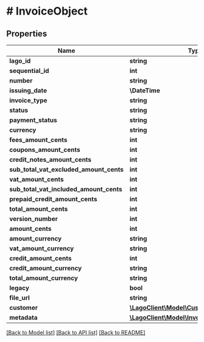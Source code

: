 # # InvoiceObject

## Properties

Name | Type | Description | Notes
------------ | ------------- | ------------- | -------------
**lago_id** | **string** |  |
**sequential_id** | **int** |  |
**number** | **string** |  |
**issuing_date** | **\DateTime** |  |
**invoice_type** | **string** |  |
**status** | **string** |  |
**payment_status** | **string** |  |
**currency** | **string** |  |
**fees_amount_cents** | **int** |  |
**coupons_amount_cents** | **int** |  |
**credit_notes_amount_cents** | **int** |  |
**sub_total_vat_excluded_amount_cents** | **int** |  |
**vat_amount_cents** | **int** |  |
**sub_total_vat_included_amount_cents** | **int** |  |
**prepaid_credit_amount_cents** | **int** |  |
**total_amount_cents** | **int** |  |
**version_number** | **int** |  |
**amount_cents** | **int** |  |
**amount_currency** | **string** |  |
**vat_amount_currency** | **string** |  |
**credit_amount_cents** | **int** |  |
**credit_amount_currency** | **string** |  |
**total_amount_currency** | **string** |  |
**legacy** | **bool** |  |
**file_url** | **string** |  | [optional]
**customer** | [**\LagoClient\Model\CustomerObject**](CustomerObject.md) |  |
**metadata** | [**\LagoClient\Model\InvoiceMetadataObject[]**](InvoiceMetadataObject.md) |  | [optional]

[[Back to Model list]](../../README.md#models) [[Back to API list]](../../README.md#endpoints) [[Back to README]](../../README.md)
